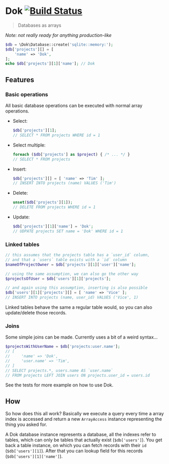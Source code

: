 # Dok [![Build Status](https://secure.travis-ci.org/justim/dok.png)](http://travis-ci.org/justim/dok)
> Databases as arrays

_Note: not really ready for anything production-like_

```php
$db = \Dok\Database::create('sqlite::memory:');
$db['projects'][] = [
    'name' => 'Dok',
];
echo $db['projects'][1]['name']; // Dok
```

## Features

### Basic operations

All basic database operations can be executed with normal array operations.

- Select:

  ```php
  $db['projects'][1];
  // SELECT * FROM projects WHERE id = 1
  ```

- Select multiple:

  ```php
  foreach ($db['projects'] as $project) { /* ... */ }
  // SELECT * FROM projects
  ```

- Insert:

  ```php
  $db['projects'][] = [ 'name' => 'Tim' ];
  // INSERT INTO projects (name) VALUES ('Tim')
  ```

- Delete:

  ```php
  unset($db['projects'][1]);
  // DELETE FROM projects WHERE id = 1
  ```

- Update:

  ```php
  $db['projects'][1]['name'] = 'Dok';
  // UDPATE projects SET name = 'Dok' WHERE id = 1
  ```

### Linked tables

```php
// this assumes that the projects table has a `user_id` column,
// and that a `users` table exists with a `id` column
$nameOfProjectOwner = $db['projects'][1]['user']['name'];

// using the same assumption, we can also go the other way
$projectsOfUser = $db['users'][1]['projects'];

// and again using this assumption, inserting is also possible
$db['users'][1]['projects'][] = [ 'name' => 'Vice' ];
// INSERT INTO projects (name, user_id) VALUES ('Vice', 1)
```

Linked tables behave the same a regular table would, so you can also update/delete those records.

### Joins

Some simple joins can be made. Currently uses a bit of a weird syntax...

```php
$projectsWithUserName = $db['projects:user.name'];
// [
//     'name' => 'Dok',
//     'user.name' => 'Tim',
// ]
// SELECT projects.*, users.name AS `user.name`
// FROM projects LEFT JOIN users ON projects.user_id = users.id
```

See the tests for more example on how to use Dok.

## How

So how does this all work? Basically we execute a query every time a array index is
accessed and return a new `ArrayAccess` instance representing the thing you asked for.

A Dok database instance represents a database, all the indexes refer to tables, which can only
be tables that actually exist (`$db['users']`). You get back a table instance, on which
you can fetch records with their `id` (`$db['users'][1]`). After that you can lookup
field for this records (`$db['users'][1]['name']`).
